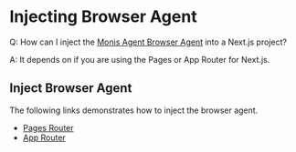# Injecting Browser Agent

Q: How can I inject the [Monis Agent Browser Agent](https://docs.monisagent.com/docs/browser/browser-monitoring/installation/install-browser-monitoring-agent/) into a Next.js project?

A: It depends on if you are using the Pages or App Router for Next.js. 


## Inject Browser Agent 
The following links demonstrates how to inject the browser agent.

 * [Pages Router](https://github.com/Cryptoking28/monisagent-node-examples/blob/e118117470ae9f9038c60d8a171a6f0d440f6291/nextjs-legacy/pages/_document.jsx)
 * [App Router](https://github.com/Cryptoking28/monisagent-node-examples/blob/58f760e828c45d90391bda3f66764d4420ba4990/nextjs-app-router/app/layout.js)
